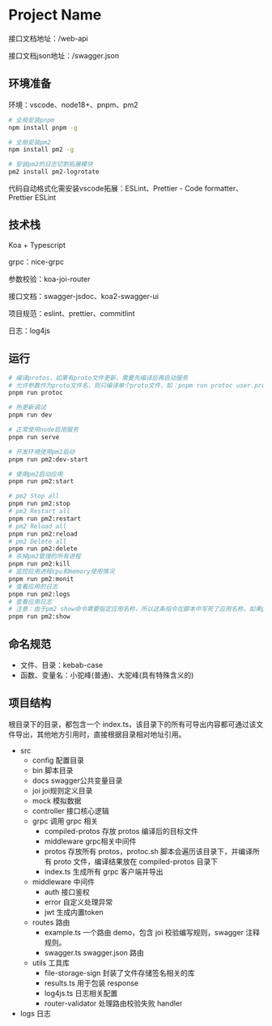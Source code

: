# Project Name

接口文档地址：/web-api

接口文档json地址：/swagger.json

## 环境准备

环境：vscode、node18+、pnpm、pm2

```bash
# 全局安装pnpm
npm install pnpm -g

# 全局安装pm2
npm install pm2 -g

# 安装pm2的日志切割拓展模块
pm2 install pm2-logrotate
```

代码自动格式化需安装vscode拓展：ESLint、Prettier - Code formatter、Prettier ESLint

## 技术栈

Koa + Typescript

grpc：nice-grpc

参数校验：koa-joi-router

接口文档：swagger-jsdoc、koa2-swagger-ui

项目规范：eslint、prettier、commitlint

日志：log4js

## 运行

```bash
# 编译protos，如果有proto文件更新，需要先编译后再启动服务
# 允许参数作为proto文件名，则只编译单个proto文件，如：pnpm run protoc user.proto
pnpm run protoc

# 热更新调试
pnpm run dev

# 正常使用node启用服务
pnpm run serve

# 开发环境使用pm2启动
pnpm run pm2:dev-start

# 使用pm2启动应用
pnpm run pm2:start

# pm2 Stop all
pnpm run pm2:stop
# pm2 Restart all
pnpm run pm2:restart
# pm2 Reload all
pnpm run pm2:reload
# pm2 Delete all
pnpm run pm2:delete
# 杀掉pm2管理的所有进程
pnpm run pm2:kill
# 监控应用进程cpu和memory使用情况
pnpm run pm2:monit
# 查看应用的日志
pnpm run pm2:logs
# 查看应用日志
# 注意：由于pm2 show命令需要指定应用名称，所以这条指令在脚本中写死了应用名称，如果pm2配置文件中修改了应用名称，这条script也需要改变
pnpm run pm2:show
```

## 命名规范

- 文件、目录：kebab-case
- 函数、变量名：小驼峰(普通)、大驼峰(具有特殊含义的)

## 项目结构

根目录下的目录，都包含一个 index.ts，该目录下的所有可导出内容都可通过该文件导出，其他地方引用时，直接根据目录相对地址引用。

- src
  - config 配置目录
  - bin 脚本目录
  - docs swagger公共变量目录
  - joi joi规则定义目录
  - mock 模拟数据
  - controller 接口核心逻辑
  - grpc 调用 grpc 相关
    - compiled-protos 存放 protos 编译后的目标文件
    - middleware grpc相关中间件
    - protos 存放所有 protos，protoc.sh 脚本会遍历该目录下，并编译所有 proto 文件，编译结果放在 compiled-protos 目录下
    - index.ts 生成所有 grpc 客户端并导出
  - middleware 中间件
    - auth 接口鉴权
    - error 自定义处理异常
    - jwt 生成内置token
  - routes 路由
    - example.ts 一个路由 demo，包含 joi 校验编写规则，swagger 注释规则。
    - swagger.ts swagger.json 路由
  - utils 工具库
    - file-storage-sign 封装了文件存储签名相关的库
    - results.ts 用于包装 response
    - log4js.ts 日志相关配置
    - router-validator 处理路由校验失败 handler
- logs 日志
